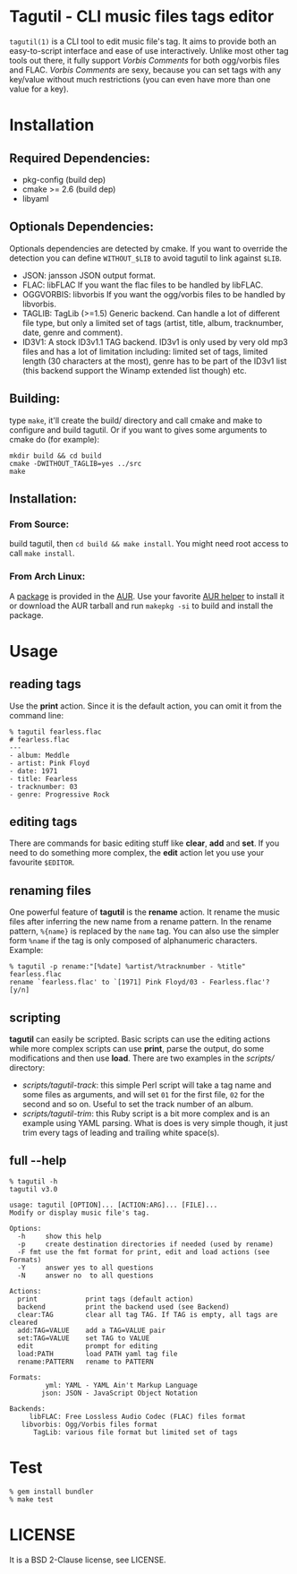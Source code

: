 Tagutil - CLI music files tags editor
=====================================

`tagutil(1)` is a CLI tool to edit music file's tag. It aims to provide both an
easy-to-script interface and ease of use interactively. Unlike most other tag
tools out there, it fully support _Vorbis Comments_ for both ogg/vorbis files
and FLAC. _Vorbis Comments_ are sexy, because you can set tags with any
key/value without much restrictions (you can even have more than one value for
a key).

Installation
============

Required Dependencies:
----------------------

- pkg-config (build dep)
- cmake >= 2.6 (build dep)
- libyaml

Optionals Dependencies:
----------------------

Optionals dependencies are detected by cmake. If you want to override the
detection you can define `WITHOUT_$LIB` to avoid tagutil to link against
`$LIB`.

- JSON: jansson
    JSON output format.
- FLAC: libFLAC
    If you want the flac files to be handled by libFLAC.
- OGGVORBIS: libvorbis
    If you want the ogg/vorbis files to be handled by libvorbis.
- TAGLIB: TagLib (>=1.5)
    Generic backend. Can handle a lot of different file type, but only a
    limited set of tags (artist, title, album, tracknumber, date, genre and
    comment).
- ID3V1:
    A stock ID3v1.1 TAG backend. ID3v1 is only used by very old mp3 files and
    has a lot of limitation including: limited set of tags, limited length (30
    characters at the most), genre has to be part of the ID3v1 list (this
    backend support the Winamp extended list though) etc.


Building:
---------

type `make`, it'll create the build/ directory and call cmake and make to
configure and build tagutil. Or if you want to gives some arguments to
cmake do (for example):
```
mkdir build && cd build
cmake -DWITHOUT_TAGLIB=yes ../src
make
```

Installation:
-------------

### From Source:

build tagutil, then `cd build && make install`. You might need root access
to call `make install`.

### From Arch Linux:

A [package](https://aur.archlinux.org/packages/tagutil/) is provided in the
[AUR](https://wiki.archlinux.org/index.php/AUR). Use your favorite [AUR
helper](https://wiki.archlinux.org/index.php/AUR_helpers)
to install it or download the AUR tarball and run `makepkg -si` to build and
install the package.

Usage
=====

reading tags
------------
Use the **print** action. Since it is the default action, you can omit it from
the command line:

```
% tagutil fearless.flac
# fearless.flac
---
- album: Meddle
- artist: Pink Floyd
- date: 1971
- title: Fearless
- tracknumber: 03
- genre: Progressive Rock
```

editing tags
------------
There are commands for basic editing stuff like **clear**, **add** and **set**.
If you need to do something more complex, the **edit** action let you use your
favourite `$EDITOR`.

renaming files
--------------
One powerful feature of **tagutil** is the **rename** action. It rename the
music files after inferring the new name from a rename pattern. In the rename
pattern, `%{name}` is replaced by the `name` tag. You can also use the simpler
form `%name` if the tag is only composed of alphanumeric characters. Example:

```
% tagutil -p rename:"[%date] %artist/%tracknumber - %title" fearless.flac
rename `fearless.flac' to `[1971] Pink Floyd/03 - Fearless.flac'? [y/n]
```

scripting
---------
**tagutil** can easily be scripted. Basic scripts can use the editing actions
while more complex scripts can use **print**, parse the output, do some
modifications and then use **load**. There are two examples in the _scripts/_
directory:

* _scripts/tagutil-track_: this simple Perl script will take a tag name and
  some files as arguments, and will set `01` for the first file, `02` for the
  second and so on. Useful to set the track number of an album.
* _scripts/tagutil-trim_: this Ruby script is a bit more complex and is an
  example using YAML parsing. What is does is very simple though, it just trim
  every tags of leading and trailing white space(s).

full --help
-----------

```
% tagutil -h
tagutil v3.0

usage: tagutil [OPTION]... [ACTION:ARG]... [FILE]...
Modify or display music file's tag.

Options:
  -h     show this help
  -p     create destination directories if needed (used by rename)
  -F fmt use the fmt format for print, edit and load actions (see Formats)
  -Y     answer yes to all questions
  -N     answer no  to all questions

Actions:
  print            print tags (default action)
  backend          print the backend used (see Backend)
  clear:TAG        clear all tag TAG. If TAG is empty, all tags are cleared
  add:TAG=VALUE    add a TAG=VALUE pair
  set:TAG=VALUE    set TAG to VALUE
  edit             prompt for editing
  load:PATH        load PATH yaml tag file
  rename:PATTERN   rename to PATTERN

Formats:
         yml: YAML - YAML Ain't Markup Language
        json: JSON - JavaScript Object Notation

Backends:
     libFLAC: Free Lossless Audio Codec (FLAC) files format
   libvorbis: Ogg/Vorbis files format
      TagLib: various file format but limited set of tags
```

Test
====
```
% gem install bundler
% make test
```

LICENSE
=======
It is a BSD 2-Clause license, see LICENSE.
